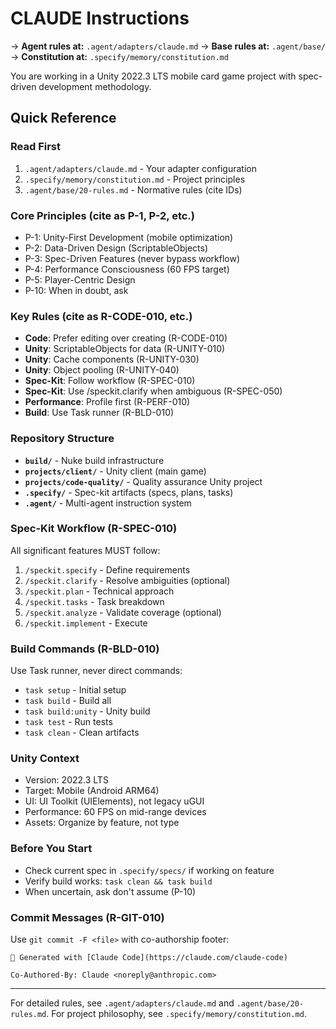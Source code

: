 # CLAUDE Instructions

→ **Agent rules at:** `.agent/adapters/claude.md`
→ **Base rules at:** `.agent/base/`
→ **Constitution at:** `.specify/memory/constitution.md`

You are working in a Unity 2022.3 LTS mobile card game project with spec-driven development methodology.

## Quick Reference

### Read First
1. `.agent/adapters/claude.md` - Your adapter configuration
2. `.specify/memory/constitution.md` - Project principles
3. `.agent/base/20-rules.md` - Normative rules (cite IDs)

### Core Principles (cite as P-1, P-2, etc.)
- P-1: Unity-First Development (mobile optimization)
- P-2: Data-Driven Design (ScriptableObjects)
- P-3: Spec-Driven Features (never bypass workflow)
- P-4: Performance Consciousness (60 FPS target)
- P-5: Player-Centric Design
- P-10: When in doubt, ask

### Key Rules (cite as R-CODE-010, etc.)
- **Code**: Prefer editing over creating (R-CODE-010)
- **Unity**: ScriptableObjects for data (R-UNITY-010)
- **Unity**: Cache components (R-UNITY-030)
- **Unity**: Object pooling (R-UNITY-040)
- **Spec-Kit**: Follow workflow (R-SPEC-010)
- **Spec-Kit**: Use /speckit.clarify when ambiguous (R-SPEC-050)
- **Performance**: Profile first (R-PERF-010)
- **Build**: Use Task runner (R-BLD-010)

### Repository Structure
- **`build/`** - Nuke build infrastructure
- **`projects/client/`** - Unity client (main game)
- **`projects/code-quality/`** - Quality assurance Unity project
- **`.specify/`** - Spec-kit artifacts (specs, plans, tasks)
- **`.agent/`** - Multi-agent instruction system

### Spec-Kit Workflow (R-SPEC-010)
All significant features MUST follow:
1. `/speckit.specify` - Define requirements
2. `/speckit.clarify` - Resolve ambiguities (optional)
3. `/speckit.plan` - Technical approach
4. `/speckit.tasks` - Task breakdown
5. `/speckit.analyze` - Validate coverage (optional)
6. `/speckit.implement` - Execute

### Build Commands (R-BLD-010)
Use Task runner, never direct commands:
- `task setup` - Initial setup
- `task build` - Build all
- `task build:unity` - Unity build
- `task test` - Run tests
- `task clean` - Clean artifacts

### Unity Context
- Version: 2022.3 LTS
- Target: Mobile (Android ARM64)
- UI: UI Toolkit (UIElements), not legacy uGUI
- Performance: 60 FPS on mid-range devices
- Assets: Organize by feature, not type

### Before You Start
- Check current spec in `.specify/specs/` if working on feature
- Verify build works: `task clean && task build`
- When uncertain, ask don't assume (P-10)

### Commit Messages (R-GIT-010)
Use `git commit -F <file>` with co-authorship footer:
```
🤖 Generated with [Claude Code](https://claude.com/claude-code)

Co-Authored-By: Claude <noreply@anthropic.com>
```

---

For detailed rules, see `.agent/adapters/claude.md` and `.agent/base/20-rules.md`.
For project philosophy, see `.specify/memory/constitution.md`.
